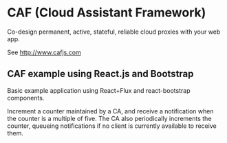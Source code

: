 # CAF (Cloud Assistant Framework)

Co-design permanent, active, stateful, reliable cloud proxies with your web app.

See http://www.cafjs.com 

## CAF example using React.js and Bootstrap 

Basic example application using React+Flux and react-bootstrap components.

Increment a counter maintained by a CA, and receive a notification when the counter is a multiple of five. The CA also periodically increments the counter, queueing notifications if no client is currently available to receive them.
